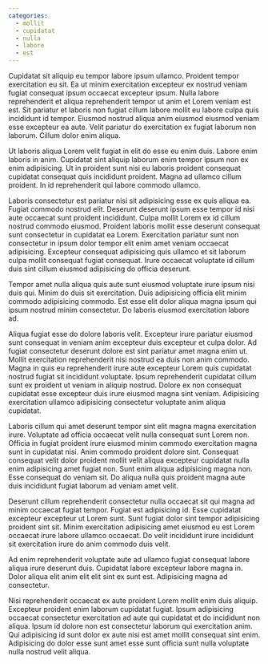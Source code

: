 ```yaml
---
categories:
  - mollit
  - cupidatat
  - nulla
  - labore
  - est
---
```

Cupidatat sit aliquip eu tempor labore ipsum ullamco. Proident tempor exercitation eu sit. Ea ut minim exercitation excepteur ex nostrud veniam fugiat consequat ipsum occaecat excepteur ipsum. Nulla labore reprehenderit et aliqua reprehenderit tempor ut anim et Lorem veniam est est. Sit pariatur et laboris non fugiat cillum labore mollit eu labore culpa quis incididunt id tempor. Eiusmod nostrud aliqua anim eiusmod eiusmod veniam esse excepteur ea aute. Velit pariatur do exercitation ex fugiat laborum non laborum. Cillum dolor enim aliqua.

Ut laboris aliqua Lorem velit fugiat in elit do esse eu enim duis. Labore enim laboris in anim. Cupidatat sint aliquip laborum enim tempor ipsum non ex enim adipisicing. Ut in proident sunt nisi eu laboris proident consequat cupidatat consequat quis incididunt proident. Magna ad ullamco cillum proident. In id reprehenderit qui labore commodo ullamco.

Laboris consectetur est pariatur nisi sit adipisicing esse ex quis aliqua ea. Fugiat commodo nostrud elit. Deserunt deserunt ipsum esse tempor id nisi aute occaecat sunt proident incididunt. Culpa mollit Lorem ex id cillum nostrud commodo eiusmod. Proident laboris mollit esse deserunt consequat sunt consectetur in cupidatat ea Lorem. Exercitation pariatur sunt non consectetur in ipsum dolor tempor elit enim amet veniam occaecat adipisicing. Excepteur consequat adipisicing quis ullamco et sit laborum culpa mollit consequat fugiat consequat. Irure occaecat voluptate id cillum duis sint cillum eiusmod adipisicing do officia deserunt.

Tempor amet nulla aliqua quis aute sunt eiusmod voluptate irure ipsum nisi duis qui. Minim do duis sit exercitation. Duis adipisicing officia elit minim commodo adipisicing commodo. Est esse elit dolor aliqua magna ipsum qui ipsum nostrud minim consectetur. Do laboris eiusmod exercitation labore ad.

Aliqua fugiat esse do dolore laboris velit. Excepteur irure pariatur eiusmod sunt consequat in veniam anim excepteur duis excepteur et culpa dolor. Ad fugiat consectetur deserunt dolore est sint pariatur amet magna enim ut. Mollit exercitation reprehenderit nisi nostrud ea duis non anim commodo. Magna in quis eu reprehenderit irure aute excepteur Lorem quis cupidatat nostrud fugiat sit incididunt voluptate. Ipsum reprehenderit cupidatat cillum sunt ex proident ut veniam in aliquip nostrud. Dolore ex non consequat cupidatat esse excepteur duis irure eiusmod magna sint veniam. Adipisicing exercitation ullamco adipisicing consectetur voluptate anim aliqua cupidatat.

Laboris cillum qui amet deserunt tempor sint elit magna magna exercitation irure. Voluptate ad officia occaecat velit nulla consequat sunt Lorem non. Officia in fugiat proident irure eiusmod minim commodo exercitation magna sunt in cupidatat nisi. Anim commodo proident dolore sint. Consequat consequat velit dolor proident mollit velit aliqua excepteur cupidatat nulla enim adipisicing amet fugiat non. Sunt enim aliqua adipisicing magna non. Esse consequat do veniam sit. Do aliqua nulla quis proident magna aute duis incididunt fugiat laborum ad veniam amet velit.

Deserunt cillum reprehenderit consectetur nulla occaecat sit qui magna ad minim occaecat fugiat tempor. Fugiat est adipisicing id. Esse cupidatat excepteur excepteur ut Lorem sunt. Sunt fugiat dolor sint tempor adipisicing proident sint sit. Minim exercitation adipisicing amet eiusmod eu est Lorem occaecat irure labore ullamco occaecat. Do velit incididunt irure incididunt sit exercitation irure do anim commodo duis velit.

Ad enim reprehenderit voluptate aute ad ullamco fugiat consequat labore aliqua irure deserunt duis. Cupidatat labore excepteur labore magna in. Dolor aliqua elit anim elit elit sint ex sunt est. Adipisicing magna ad consectetur.

Nisi reprehenderit occaecat ex aute proident Lorem mollit enim duis aliquip. Excepteur proident enim laborum cupidatat fugiat. Ipsum adipisicing occaecat consectetur exercitation ad aute qui cupidatat et do incididunt non aliqua. Ipsum id dolore non est consectetur laborum qui exercitation anim. Qui adipisicing id sunt dolor ex aute nisi est amet mollit consequat sint enim. Adipisicing do dolor esse sunt amet esse sunt officia sunt nulla voluptate nulla nostrud velit aliqua.
